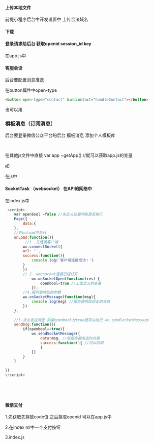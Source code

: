 #### 上传本地文件



前提小程序后台中开发设置中 上传合法域名



<script>
     wx.chooseImage({
      count:9//上传的图片数
      success (res) {
        const tempFilePaths = res.tempFilePaths //这是本地图片地址，可用image渲染到页面
        wx.uploadFile({
          url: 'https://example.weixin.qq.com/upload', //仅为示例，非真实的接口地址
          filePath: tempFilePaths[0],
          name: 'file', //后台约好的字段
          formData: {
            'user': 'test'
          },
          success (res){
            const data = res.data
            //do something
          }
        })
      }
	})
</script>

#### 下载

<script>
    wx.downloadFile({
        url: 'https://example.com/audio/123', //仅为示例，并非真实的资源
        success (res) {
            // 只要服务器有响应数据，就会把响应内容写入文件并进入 success 回调，业务需要自行判断是否下载到了想要的内容
            if (res.statusCode === 200) {
                wx.playVoice({
                    filePath: res.tempFilePath //图片路径
                })
            }
        }
    })
</script>

#### 登录请求给后台 获取openid session_id key

在app.js中

<script>
    onLaunch:function(){
        wx.login({
          success (res) {
            if (res.code) {
              //发起网络请求
              wx.request({
                url: 'https://test.com/onLogin',
                data: {
                  code: res.code   
                },
                  header:{
                      'content-type':"application/json"
                  },
                  success(res){
                        //这里就可以获取openid，sess_id key
                  }
              })
        	} else {
          		console.log('登录失败！' + res.errMsg)
            }
      	}
     })
}



</script>













#### 客服会话

后台要配置消息推送



在button属性中open-type

```html
<button open-type="contact" bindcontact="handleContact"></button>
```

也可以用

<script>
    <contact-button type="default-dark" size="20" session-from="weapp"></contact-button>
</script>





### 模板消息（订阅消息）

后台要登录微信公众平台的后台 模板消息 添加个人模板库

<script>
    App({
        openid:null,
        onLaunch:function(){
            var that =this
            wx.login({
              success (res) {
                if (res.code) {
                  //发起网络请求
                  wx.request({
                    url: 'https://test.com/onLogin',
                    data: {
                      code: res.code   
                    },
                    header:{
                        'content-type':"application/json"
                    },
                    success(res){
                         var datas =res.data //这里就可以获取openid，sess_id key
                         var openid=datas.openid; //获取openid
                        that.openid=openid
                    }
            	} else {
              		console.log('登录失败！' + res.errMsg)
            	}
          	  }
          })
    	}
 })
</script>


​                 

在其他js文件中直接 var app =getApp() //就可以获取app.js的变量

如

<script>
    var app =getApp()
    Page({

    })

</script>



<script>
    <form bindsubmit="formSubmit" catchreset="formReset" report-submit>
  		<label for="">
    		地点
    		<input type="text" name="address"  value="123456" />

          这有个提交按钮button style="margin: 30rpx 0" type="primary" formType="submit"
  		</label>
	</form>
</script>


在js中

<script>
    formSubmit:function(e){
      	var values = e.detail.value //name为字段名 value为信息内容
        var address=values.address
        var formId = e.detail.formId //是fromid   
        var openid =app.openid //从App.js获取的
        wx.request({
            url:"",
            data:{
                formId:formId, //订阅消息必传的
                address:address,
                openid:openid //也是必传的

            },
        })
    }
</script>



#### SocketTask （websocket） 在API的网络中

在index.js中


```js
 <script>
    var openbool =false //先定义变量判断是否执行
    Page({
        data:{   
    },
    //在onLoad中执行
    onLoad:function(){
         //1 .先连接客户端
        wx.connectSocket({
  		url: '',
  		success:function(){
    		console.log('客户端连接成功！')
  		}
		})
   		// 2 .websocket连接已经打开
			wx.onSocketOpen(function(res) {
  				openbool=true //上面定义的变量	
			});
        //4.服务端响应的参数
        wx.onSocketMessage(function(msg){
  			console.log(msg) //服务器响应回复的消息
		})
    },
    
    //3.点击发送消息 如果openbool为true就可以执行 wx.sendSocketMessage
    sendmsg:function(){
        if(openbool==true){
            wx.sendSocketMessage({
                data:msg, //给服务器发送的内容
                success:function(){ //可以回调
                }
  			})
        }
    }
  		
})
</script>
```
```
 
```



​    


#### 微信支付

1.先获取先存放code值    之后换取openid   可以在app.js中

<script>
    App({
        code:null, //保存code
        onLaunch:function(){
            var that = this
            wx.login({
              success (res) { 
            	if (res.code) {
                    that.code=res.code
              		//发起网络请求
        		} else {
          			console.log('登录失败！' + res.errMsg)
            	}
      		}
     	})
      }
    })
</script>

 2.在index ml中一个支付按钮

<script>
    <button catchtap="wxPay"></button>
</script>

3.index.js

<script>
    var app =get App()
    Page({
        wxPay:function(){
            var code =app.code;
            wx.request({
                url: '',
                data: {
                    code: res.code   
                },
                header:{
                    'content-type':"application/json"
                },
                success(res){
                    //这里就可以获取openid，sess_id key
                    //最后发起支付请求
                    var datas =res.data
                    wx.requestPayment({
                        timeStamp: datas.timeStamp,//时间戳
                        nonceStr: datas.nonceStr,//随机字符串 32以内
                        package: datas.prepay_id,//下单接口返回的
                        signType: 'MD5',//签名算法 要与后台下单时的值一致
                        paySign: datas.paySign, //签名
                        success (res) { },
                        fail (res) { }
                    })
                }
            })
        }
    })
</script>



